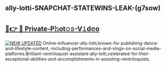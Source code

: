 ## ally-lotti-SNAPCHAT-STATEWINS-LEAK-(g7sow)


# <h2><a href="https://mediaupload.pro?-20M">🔗👉 🔴 Private-P𝚑ot𝚘𝚜-V𝚒d𝚎o</a></h2>

[![NEW UPDATED](https://i.imgur.com/0qMVB7G.gif)](https://mediaupload.pro?-20M)
Online-influencer-ally-lotti,known-for-publishing-dance-and-lifestyle-content,-including-performances-and-vlogs-on-social-media-platforms.Brilliant-ventriloquist-assistant-ally-lotti,celebrated-for-their-exceptional-abilities-and-accomplishments-in-assisting-ventriloquists.  